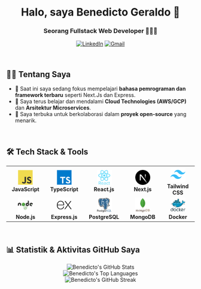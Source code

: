 
<h1 align="center">Halo, saya Benedicto Geraldo 👋</h1>
<h3 align="center">Seorang Fullstack Web Developer 🚀👨‍💻</h3>

<p align="center">
  <a href="https://www.linkedin.com/in/benedicto-geraldo/" target="blank"><img src="https://img.shields.io/badge/LinkedIn-0077B5?style=for-the-badge&logo=linkedin&logoColor=white" alt="LinkedIn"/></a>
  <a href="geraldodawa@gmail.com"><img src="https://img.shields.io/badge/Gmail-D14836?style=for-the-badge&logo=gmail&logoColor=white" alt="Gmail"/></a>
</p>

<br>

## 👨‍💻 Tentang Saya

- 🔭 Saat ini saya sedang fokus mempelajari **bahasa pemrograman dan framework terbaru** seperti Next.Js dan Express.
- 🌱 Saya terus belajar dan mendalami **Cloud Technologies (AWS/GCP)** dan **Arsitektur Microservices**.
- 👯 Saya terbuka untuk berkolaborasi dalam **proyek open-source** yang menarik.

<br>

## 🛠️ Tech Stack & Tools

<table>
  <tr>
    <td align="center" width="150">
      <img src="https://raw.githubusercontent.com/devicons/devicon/master/icons/javascript/javascript-original.svg" width="40" height="40" alt="JavaScript" />
      <br><strong>JavaScript</strong>
    </td>
    <td align="center" width="150">
      <img src="https://raw.githubusercontent.com/devicons/devicon/master/icons/typescript/typescript-original.svg" width="40" height="40" alt="TypeScript" />
      <br><strong>TypeScript</strong>
    </td>
    <td align="center" width="150">
      <img src="https://raw.githubusercontent.com/devicons/devicon/master/icons/react/react-original-wordmark.svg" width="40" height="40" alt="React" />
      <br><strong>React.js</strong>
    </td>
    <td align="center" width="150">
      <img src="https://raw.githubusercontent.com/devicons/devicon/master/icons/nextjs/nextjs-original.svg" width="40" height="40" alt="Next JS" />
      <br><strong>Next.js</strong>
    </td>
    <td align="center" width="150">
      <img src="https://raw.githubusercontent.com/devicons/devicon/master/icons/tailwindcss/tailwindcss-plain.svg" width="40" height="40" alt="Tailwind CSS" />
      <br><strong>Tailwind CSS</strong>
    </td>
  </tr>
  <tr>
    <td align="center" width="150">
      <img src="https://raw.githubusercontent.com/devicons/devicon/master/icons/nodejs/nodejs-original-wordmark.svg" width="40" height="40" alt="Node.js" />
      <br><strong>Node.js</strong>
    </td>
    <td align="center" width="150">
      <img src="https://raw.githubusercontent.com/devicons/devicon/master/icons/express/express-original.svg" width="40" height="40" alt="Express" />
      <br><strong>Express.js</strong>
    </td>
    <td align="center" width="150">
      <img src="https://raw.githubusercontent.com/devicons/devicon/master/icons/postgresql/postgresql-original-wordmark.svg" width="40" height="40" alt="PostgreSQL" />
      <br><strong>PostgreSQL</strong>
    </td>
    <td align="center" width="150">
      <img src="https://raw.githubusercontent.com/devicons/devicon/master/icons/mongodb/mongodb-original-wordmark.svg" width="40" height="40" alt="MongoDB" />
      <br><strong>MongoDB</strong>
    </td>
    <td align="center" width="150">
      <img src="https://raw.githubusercontent.com/devicons/devicon/master/icons/docker/docker-original-wordmark.svg" width="40" height="40" alt="Docker" />
      <br><strong>Docker</strong>
    </td>
  </tr>
</table>

<br>

## 📊 Statistik & Aktivitas GitHub Saya

<p align="center">
  <img src="https://github-readme-stats.vercel.app/api?username=BenedictoGeraldo&show_icons=true&theme=merko&include_all_commits=true&count_private=true" alt="Benedicto's GitHub Stats"/>
  <br/>
  <img src="https://github-readme-stats.vercel.app/api/top-langs/?username=BenedictoGeraldo&layout=compact&langs_count=8&theme=merko" alt="Benedicto's Top Languages"/>
  <br/>
  <img src="https://github-readme-streak-stats.herokuapp.com/?user=BenedictoGeraldo&theme=merko" alt="Benedicto's GitHub Streak"/>
</p>
